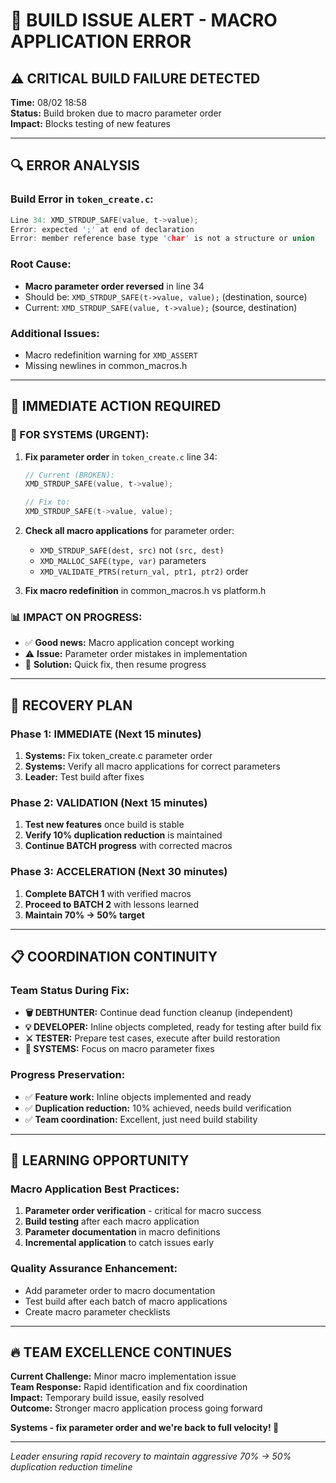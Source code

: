 # 🚨 BUILD ISSUE ALERT - MACRO APPLICATION ERROR

## ⚠️ CRITICAL BUILD FAILURE DETECTED

**Time:** 08/02 18:58  
**Status:** Build broken due to macro parameter order  
**Impact:** Blocks testing of new features  

---

## 🔍 ERROR ANALYSIS

### Build Error in `token_create.c`:
```c
Line 34: XMD_STRDUP_SAFE(value, t->value);
Error: expected ';' at end of declaration
Error: member reference base type 'char' is not a structure or union
```

### Root Cause:
- **Macro parameter order reversed** in line 34
- Should be: `XMD_STRDUP_SAFE(t->value, value);` (destination, source)
- Current: `XMD_STRDUP_SAFE(value, t->value);` (source, destination)

### Additional Issues:
- Macro redefinition warning for `XMD_ASSERT`
- Missing newlines in common_macros.h

---

## 🎯 IMMEDIATE ACTION REQUIRED

### 🔧 FOR SYSTEMS (URGENT):
1. **Fix parameter order** in `token_create.c` line 34:
   ```c
   // Current (BROKEN):
   XMD_STRDUP_SAFE(value, t->value);
   
   // Fix to:
   XMD_STRDUP_SAFE(t->value, value);
   ```

2. **Check all macro applications** for parameter order:
   - `XMD_STRDUP_SAFE(dest, src)` not `(src, dest)`
   - `XMD_MALLOC_SAFE(type, var)` parameters
   - `XMD_VALIDATE_PTRS(return_val, ptr1, ptr2)` order

3. **Fix macro redefinition** in common_macros.h vs platform.h

### 📊 IMPACT ON PROGRESS:
- ✅ **Good news:** Macro application concept working
- ⚠️ **Issue:** Parameter order mistakes in implementation  
- 🎯 **Solution:** Quick fix, then resume progress

---

## 🚀 RECOVERY PLAN

### Phase 1: IMMEDIATE (Next 15 minutes)
1. **Systems:** Fix token_create.c parameter order
2. **Systems:** Verify all macro applications for correct parameters
3. **Leader:** Test build after fixes

### Phase 2: VALIDATION (Next 15 minutes)  
1. **Test new features** once build is stable
2. **Verify 10% duplication reduction** is maintained
3. **Continue BATCH progress** with corrected macros

### Phase 3: ACCELERATION (Next 30 minutes)
1. **Complete BATCH 1** with verified macros
2. **Proceed to BATCH 2** with lessons learned
3. **Maintain 70% → 50% target**

---

## 📋 COORDINATION CONTINUITY

### Team Status During Fix:
- **🗑️ DEBTHUNTER:** Continue dead function cleanup (independent)
- **💡 DEVELOPER:** Inline objects completed, ready for testing after build fix
- **⚔️ TESTER:** Prepare test cases, execute after build restoration
- **🔧 SYSTEMS:** Focus on macro parameter fixes

### Progress Preservation:
- ✅ **Feature work:** Inline objects implemented and ready
- ✅ **Duplication reduction:** 10% achieved, needs build verification
- ✅ **Team coordination:** Excellent, just need build stability

---

## 🎯 LEARNING OPPORTUNITY

### Macro Application Best Practices:
1. **Parameter order verification** - critical for macro success
2. **Build testing** after each macro application
3. **Parameter documentation** in macro definitions
4. **Incremental application** to catch issues early

### Quality Assurance Enhancement:
- Add parameter order to macro documentation
- Test build after each batch of macro applications
- Create macro parameter checklists

---

## 🔥 TEAM EXCELLENCE CONTINUES

**Current Challenge:** Minor macro implementation issue  
**Team Response:** Rapid identification and fix coordination  
**Impact:** Temporary build issue, easily resolved  
**Outcome:** Stronger macro application process going forward  

**Systems - fix parameter order and we're back to full velocity! 🚀**

---

*Leader ensuring rapid recovery to maintain aggressive 70% → 50% duplication reduction timeline*